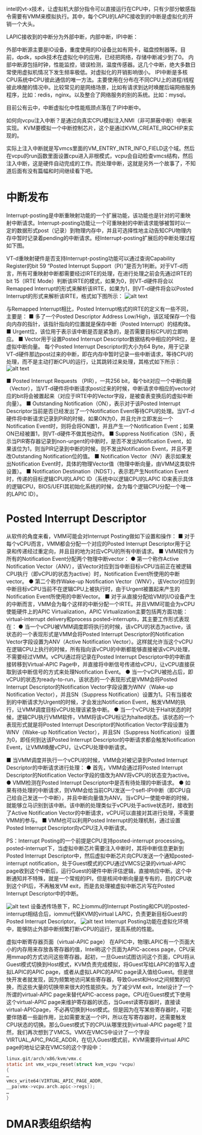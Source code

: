 intel的vt-x技术，让虚拟机大部分指令可以直接运行在CPU中，只有少部分敏感指令需要有VMM来模拟执行。其中，每个CPU的LAPIC接收到的中断是虚拟化的开销一个大头。

 LAPIC接收到的中断分为外部中断，内部中断，IPI中断：

外部中断源主要是IO设备，重度使用的IO设备比如有网卡，磁盘控制器等。目前，dpdk，spdk技术在虚拟化中的应用，已经把网络，存储中断减少到了0。
内部中断源包括时钟，性能监控，错误检测，温度传感器。这几个中断，绝大多数日常使用虚拟机情况下发生频率极低。对虚拟化的开销影响很小。
IPI中断是多核CPU系统中CPU彼此通信的唯一方法。主要使用在分布在不同CPU上的进程/线程彼此唤醒的情况中。比较常见的是网络场景，比如有请求到达时唤醒后端网络服务程序，比如：redis，nginx。以及整合了网络服务的别的系统。比如：mysql。

目前公有云中，中断虚拟化中性能瓶颈点落在了IPI中断中。

如何向vcpu注入中断？是通过向真实CPU模拟注入NMI（非可屏蔽中断）中断来实现。
KVM要模拟一个中断控制芯片，这个是通过KVM_CREATE_IRQCHIP来实现的。

实际上注入中断就是写vmcs里面的VM_ENTRY_INTR_INFO_FIELD这个域。然后在vcpu的run函数里面设置cpu进入非根模式，vcpu会自动检查vmcs结构，然后注入中断，这是硬件自动完成的工作。而处理中断，这就是另外一个故事了，不知道后面有没有篇幅和时间继续看下吧。

# 中断发布
Interrupt-posting是中断重映射功能的一个扩展功能，该功能也是针对的可重映射中断请求。Interrupt-posting功能让一个可重映射的中断请求能够被暂时以一定的数据形式post（记录）到物理内存中，并且可选择性地主动告知CPU物理内存中暂时记录着pending的中断请求。经Interrupt-posting扩展后的中断处理过程如下图。

VT-d重映射硬件是否支持Interrupt-posting功能可以通过查询Capability Register的bit 59 “Posted Interrupt Support（PI）”是否为1判断。对于VT-d而言，所有可重映射中断都需要经过IRTE的处理，在进行处理之前会先通过IRTE的bit 15（IRTE Mode）判断该IRTE的模式，如果为0，则VT-d硬件将会以Remapped Interrupt的形式来解析该IRTE，如果为1，则VT-d硬件将会以Posted Interrupt的形式来解析该IRTE，格式如下图所示：
![alt text](../../medias/images_0/中断虚拟化_image-2.png)

与Remapped Interrupt相比，Posted Interrupt格式的IRTE的定义有一些不同，主要是：
■ 多了一个Posted Descriptor Address Low/High，该区域保存一个指向内存的指针，该指针指向的位置就是保存中断（Posted Interrupt）的结构体。
■ Urgent位，该位用于表示该中断是否是紧急的，是否需要目标CPU的立即响应。
■ Vector用于设置Posted Interrupt Descriptor数据结构中相应的PIR位，是虚拟中断向量。
每个Posted Interrupt Descriptor的大小为64 Byte，用于记录VT-d硬件那边post过来的中断，即在内存中暂时记录一些中断请求，等待CPU的处理，而不是主动打断CPU的运行，让其跳转过来处理，其格式如下所示：
![alt text](../../medias/images_0/中断虚拟化_image-3.png)

■ Posted Interrupt Requests （PIR），一共256 bit，每个bit对应一个中断向量（Vector），当VT-d硬件将中断请求post过来的时候，中断请求中相应的vector对应的bit将会被置起来（对应于IRTE中的Vector字段，是被查表变换后的虚拟中断向量）。
■ Outstanding Notification（ON），表示对于该Posted Interrupt Descriptor当前是否已经发出了一个Notification Event等待CPU的处理。当VT-d硬件将中断请求记录到PIR的时候，如果ON为0，并且允许立即发出一个Notification Event时，则将会将ON置1，并且产生一个Notification Event；如果ON已经被置1，则VT-d硬件不做其他动作。
■ Suppress Notification（SN），表示当PIR寄存器记录到non-urgent的中断时，是否不发出Notification Event，如果该位为1，则当PIR记录到中断的时候，则不发出Notification Event，并且不更改Outstanding Notification位的值。
■ Notification Vector（NV）表示如果发出Notification Event时，具体的物理Vector值（物理中断向量，由VMM这类软件设置）。
■ Notification Destination（NDST），表示若产生Notification Event时，传递的目标逻辑CPU的LAPIC ID（系统中以逻辑CPU的LAPIC ID来表示具体的逻辑CPU，BIOS/UEFI其初始化系统的时候，会为每个逻辑CPU分配一个唯一的LAPIC ID）。

# Posted Interrupt Descriptor
从软件的角度来看，VMM可能会对Interrupt Posting做如下设置和操作：
■ 对于每个vCPU而言，VMM都会分配一个对应的Posted Interrupt Descriptor用于记录和传递经过重定向，并且目的地为对应vCPU的所有中断请求。
■ VMM软件为所有的Notification Event分配两个物理中断vector：
    ● 第一个称作Active Notification Vector（ANV），该Vector对应到当中断目标vCPU当前正在被逻辑CPU执行（即vCPU的状态为active）时，Notification Event所使用的中断vector。
    ● 第二个称作Wake-up Notification Vector（WNV），该Vector对应到中断目标vCPU当前不在逻辑CPU上被执行时，由于Urgent被置起来产生的Notification Event所使用的中断Vector。
■ 对于从直接分配给VM的I/O设备产生的中断而言，VMM会为每个这样的中断分配一个IRTE。并且VMM可能会为vCPU使能硬件上的APIC Virtualization，APIC Virtualization主要包括两方面功能：virtual-interrupt delivery和process posted-interrupts，其主要工作形式表现在：
    ● 当一个vCPU被VMM调度即将执行的时候，该vCPU的状态为active，该状态的一个表现形式是VMM会将Posted Interrupt Descriptor的Notification Vector字段设置为ANV（Active Notification Vector）。这样就允许当这个vCPU在逻辑CPU上执行的时候，所有指向该vCPU的中断都能够直接被该vCPU处理，不需要经过VMM。vCPU通过将记录在Posted Interrupt Descriptor中的中断直接转移到Virtual-APIC Page中，并直接将中断信号传递给vCPU，让vCPU直接获取到该中断信号的方式来处理Notification Event。
    ● 当一个vCPU被抢占后，即vCPU的状态为ready-to-run，该状态的一个表现形式是VMM会将Posted Interrupt Descriptor的Notification Vector字段设置为WNV（Wake-up Notification Vector），并且SN（Suppress Notification）设置为1。只有当接收到的中断请求为Urgent的时候，才会发出Notification Event，触发VMM的执行，让VMM调度目标vCPU处理该紧急中断。
    ● 当一个vCPU处于Halt状态的时候，逻辑CPU执行VMM软件，VMM将该vCPU标记为halted状态。该状态的一个表现形式就是将Posted Interrupt Descriptor的Notification Vector字段设置为WNV（Wake-up Notification Vector），并且SN（Suppress Notification）设置为0，即任何到达该Posted Interrupt Descriptor的中断请求都会触发Notification Event，让VMM唤醒vCPU，让vCPU处理中断请求。

■ 当VMM调度并执行一个vCPU的时候，VMM会对被记录到Posted Interrupt Descriptor的中断请求进行处理：
    ● 首先，VMM会通过将Posted Interrupt Descriptor的Notification Vector字段的值改为ANV将vCPU的状态变为active。
    ● VMM检测在Posted Interrupt Descriptor中是否有待处理的中断请求。
    ● 如果有待处理的中断请求，则VMM会给当前CPU发送一个sefl-IPI中断（即CPU自己给自己发送一个中断），并且中断向量值为ANV。当vCPU一使能中断的时候，就能够立马识别到该中断。该中断的处理类似于vCPU处于active状态时，接收到了Active Notification Vector的中断请求，vCPU可以直接对其进行处理，不需要VMM的参与。
■ VMM也可以利用Posted Interrupt的处理机制，通过设置Posted Interrupt Descriptor向vCPU注入中断请求。

PS：Interrupt Posting的一个前提是CPU支持posted-interrupt processing。posted-interrupt下，当虚拟中断芯片需要注入中断时，其将中断信息更新到Posted Interrupt Descriptor中，然后虚拟中断芯片向CPU发送一个通知posted-interrupt notification，处于Guest模式的CPU通过VMCS记录的virtual-APIC page收到这个中断后，运行Guest的硬件中断评估逻辑，直接响应中断。这个中断通知并不特殊，就是一个常规的IPI，但是核间中断向量是专有的，目的CPU收到这个IPI后，不再触发VM exit，而是去处理被虚拟中断芯片写在Posted Interrupt Descriptor中的中断。

![alt text](../../medias/images_0/中断虚拟化_image.png)
设备透传场景下，RC上iommu的Interrupt Posting和CPU的posted-interrupt相结合后，iommu代替KVM的virtual LAPIC，负责更新目标Guest的Posted Interrupt Descriptor。
![alt text](../../medias/images_0/中断虚拟化_image-1.png)
Interrupt Posting功能在虚拟化环境中，能够防止外部中断频繁打断vCPU的运行，提高系统的性能。


虚拟中断寄存器页面（virtual-APIC page）
在APIC中，物理LAPIC有一个页面大小的内存用来存放各寄存器的值，Intel称这个页面为APIC-access page，CPU采用mmap的方式访问这些寄存器。起初，一旦Guest试图访问这个页面，CPU将从Guest模式切换到Host模式，KVM负责完成模拟，将Guest写给LAPIC的值写入虚拟LAPIC的APIC page，或者从虚拟LAPIC的APIC page读入值给Guest。但是很快开发者就发现，因为频繁地访问某些寄存器，导致Guest和Host之间频繁的切换，而这些大量的切换带来很大的性能损失。为了减少VM exit，Intel设计了一个所谓的virtual-APIC page来替代APIC-access page。CPU在Guest模式下使用这个virtual-APIC page来维护寄存器的状态，当Guest读寄存器时，直接读virtual-APICpage，不必再切换到Host模式。但是因为在写某些寄存器时，可能要伴随着一些副作用，比如需要发送一个IPI，所以在写寄存器时，还需要触发CPU状态的切换。那么Guest模式下的CPU从哪里找到virtual-APIC page呢？显然，我们再次想到了VMCS。VMX在VMCS中设计了一个字段VIRTUAL_APIC_PAGE_ADDR，在切入Guest模式前，KVM需要将virtual APIC page的地址记录在VMCS的这个字段中：
```c
linux.git/arch/x86/kvm/vmx.c
static int vmx_vcpu_reset(struct kvm_vcpu *vcpu)
{
…
vmcs_write64(VIRTUAL_APIC_PAGE_ADDR,
__pa(vmx->vcpu.arch.apic->regs));
…
}
```
# DMAR表组织结构